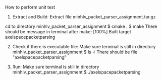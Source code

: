 How to perform unit test

1) Extract and Build:
Extract file minhlv_packet_parser_assignment.tar.gz

cd to directory minhlv_packet_parser_assignment
$ cmake .
$ make
There should be message in terminal after make:
[100%] Built target axelspacepacketparsing

2) Check if there is executable file:
Make sure terminal is still in directory minhlv_packet_parser_assignment
$ ls -l
There should be file "axelspacepacketparsing"

3) Run:
Make sure terminal is still in directory minhlv_packet_parser_assignment
$ ./axelspacepacketparsing


